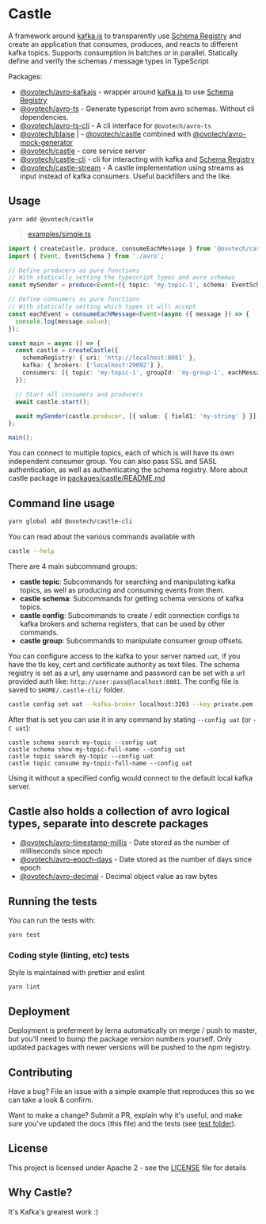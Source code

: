 # Castle

A framework around [kafka.js](https://github.com/tulios/kafkajs) to transparently use [Schema Registry](https://www.confluent.io/confluent-schema-registry/) and create an application that consumes, produces, and reacts to different kafka topics. Supports consumption in batches or in parallel. Statically define and verify the schemas / message types in TypeScript

Packages:

- [@ovotech/avro-kafkajs](packages/avro-kafkajs) - wrapper around [kafka.js](https://github.com/tulios/kafkajs) to use [Schema Registry](https://www.confluent.io/confluent-schema-registry/)
- [@ovotech/avro-ts](packages/avro-ts) - Generate typescript from avro schemas. Without cli dependencies.
- [@ovotech/avro-ts-cli](packages/avro-ts-cli) - A cli interface for `@ovotech/avro-ts`
- [@ovotech/blaise](packages/blaise/README.md) | - [@ovotech/castle](https://npmjs.com/@ovotech/castle) combined with [@ovotech/avro-mock-generator](https://npmjs.com/@ovotech/avro-mock-generator)
- [@ovotech/castle](packages/castle) - core service server
- [@ovotech/castle-cli](packages/castle-cli) - cli for interacting with kafka and [Schema Registry](https://www.confluent.io/confluent-schema-registry/)
- [@ovotech/castle-stream](packages/castle-stream) - A castle implementation using streams as input instead of kafka consumers. Useful backfillers and the like.

## Usage

```shell
yarn add @ovotech/castle
```

> [examples/simple.ts](packages/castle/examples/simple.ts)

```typescript
import { createCastle, produce, consumeEachMessage } from '@ovotech/castle';
import { Event, EventSchema } from './avro';

// Define producers as pure functions
// With statically setting the typescript types and avro schemas
const mySender = produce<Event>({ topic: 'my-topic-1', schema: EventSchema });

// Define consumers as pure functions
// With statically setting which types it will accept
const eachEvent = consumeEachMessage<Event>(async ({ message }) => {
  console.log(message.value);
});

const main = async () => {
  const castle = createCastle({
    schemaRegistry: { uri: 'http://localhost:8081' },
    kafka: { brokers: ['localhost:29092'] },
    consumers: [{ topic: 'my-topic-1', groupId: 'my-group-1', eachMessage: eachEvent }],
  });

  // Start all consumers and producers
  await castle.start();

  await mySender(castle.producer, [{ value: { field1: 'my-string' } }]);
};

main();
```

You can connect to multiple topics, each of which is will have its own independent consumer group.
You can also pass SSL and SASL authentication, as well as authenticating the schema registry.
More about castle package in [packages/castle/README.md](packages/castle/README.md)

## Command line usage

```bash
yarn global add @ovotech/castle-cli
```

You can read about the various commands available with

```bash
castle --help
```

There are 4 main subcommand groups:

- **castle topic**: Subcommands for searching and manipulating kafka topics, as well as producing and consuming events from them.
- **castle schema**: Subcommands for getting schema versions of kafka topics.
- **castle config**: Subcommands to create / edit connection configs to kafka brokers and schema registers, that can be used by other commands.
- **castle group**: Subcommands to manipulate consumer group offsets.

You can configure access to the kafka to your server named `uat`, if you have the tls key, cert and certificate authority as text files. The schema registry is set as a url, any username and password can be set with a url provided auth like: `http://user:pass@localhost:8081`. The config file is saved to `$HOME/.castle-cli/` folder.

```bash
castle config set uat --kafka-broker localhost:3203 --key private.pem --ca ca.pem --cert cert.pem --schema-registry http://localhost:8081
```

After that is set you can use it in any command by stating `--config uat` (or `-C uat`):

```
castle schema search my-topic --config uat
castle schema show my-topic-full-name --config uat
castle topic search my-topic --config uat
castle topic consume my-topic-full-name --config uat
```

Using it without a specified config would connect to the default local kafka server.

## Castle also holds a collection of avro logical types, separate into descrete packages

- [@ovotech/avro-timestamp-millis](packages/avro-timestamp-millis) - Date stored as the number of milliseconds since epoch
- [@ovotech/avro-epoch-days](packages/avro-epoch-days) - Date stored as the number of days since epoch
- [@ovotech/avro-decimal](packages/avro-decimal) - Decimal object value as raw bytes

## Running the tests

You can run the tests with:

```bash
yarn test
```

### Coding style (linting, etc) tests

Style is maintained with prettier and eslint

```
yarn lint
```

## Deployment

Deployment is preferment by lerna automatically on merge / push to master, but you'll need to bump the package version numbers yourself. Only updated packages with newer versions will be pushed to the npm registry.

## Contributing

Have a bug? File an issue with a simple example that reproduces this so we can take a look & confirm.

Want to make a change? Submit a PR, explain why it's useful, and make sure you've updated the docs (this file) and the tests (see [test folder](test)).

## License

This project is licensed under Apache 2 - see the [LICENSE](LICENSE) file for details

## Why Castle?

It's Kafka's greatest work :)
